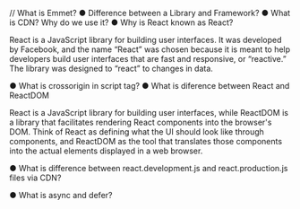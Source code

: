 //
What is Emmet?
● Difference between a Library and Framework?
● What is CDN? Why do we use it?
● Why is React known as React?

React is a JavaScript library for building user interfaces. It was developed by Facebook, and the name “React” was chosen because it is meant to help developers build user interfaces that are fast and responsive, or “reactive.” The library was designed to “react” to changes in data.

● What is crossorigin in script tag?
● What is diference between React and ReactDOM

React is a JavaScript library for building user interfaces, while ReactDOM is a library that facilitates rendering React components into the browser's DOM. Think of React as defining what the UI should look like through components, and ReactDOM as the tool that translates those components into the actual elements displayed in a web browser.

● What is difference between react.development.js and react.production.js files via CDN?

● What is async and defer?
